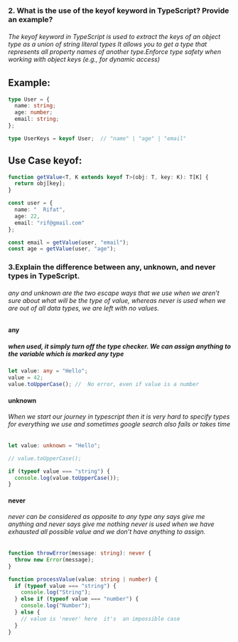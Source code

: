 
### 2. What is the use of the keyof keyword in TypeScript? Provide an example?
###### The keyof keyword in TypeScript is used to extract the keys of an object type as a union of string literal types It allows you to get a type that represents all property names of another type.Enforce type safety when working with object keys (e.g., for dynamic access)

##  Example:

```ts
type User = {
  name: string;
  age: number;
  email: string;
};

type UserKeys = keyof User;  // "name" | "age" | "email"
```
##  Use Case keyof:
```ts
function getValue<T, K extends keyof T>(obj: T, key: K): T[K] {
  return obj[key];
}

const user = {
  name: "  Rifat",
  age: 22,
  email: "rif@gmail.com"
};

const email = getValue(user, "email");   
const age = getValue(user, "age");       
```


### 3.Explain the difference between any, unknown, and never types in TypeScript.
###### any and unknown are the two escape ways that we use when we aren’t sure about what will be the type of value, whereas never is used when we are out of all data types, we are left with no values.
#### any 
##### when used, it simply turn off the type checker. We can assign anything to the variable which is marked any type
```ts
let value: any = "Hello";
value = 42;
value.toUpperCase(); //  No error, even if value is a number
```


#### unknown 
###### When we start our journey in typescript then it is very hard to specify types for everything we use and sometimes google search also fails or takes time
```ts
let value: unknown = "Hello";

// value.toUpperCase();  

if (typeof value === "string") {
  console.log(value.toUpperCase());  
}
```

#### never 
###### never can be considered as opposite to any type any says give me anything and never says give me nothing never is used when we have exhausted all possible value and we don’t have anything to assign.
```ts
function throwError(message: string): never {
  throw new Error(message);
}

function processValue(value: string | number) {
  if (typeof value === "string") {
    console.log("String");
  } else if (typeof value === "number") {
    console.log("Number");
  } else {
    // value is 'never' here  it's  an impossible case
  }
}
```
